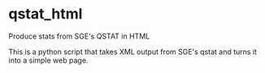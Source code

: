 # qstat_html
Produce stats from SGE's QSTAT in HTML

This is a python script that takes XML output from SGE's qstat and turns it into a simple web page.
